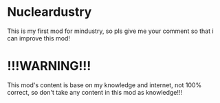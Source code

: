 # Nucleardustry
This is my first mod for mindustry, so pls give me your comment so that i can improve this mod!
# !!!WARNING!!! 
This mod's content is base on my knowledge and internet, not 100% correct, so don't take any content in this mod as knowledge!!!
